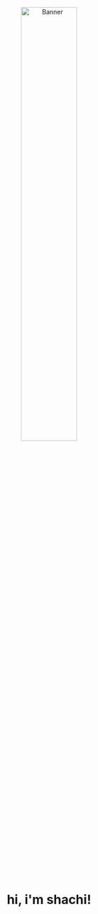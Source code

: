 <p align="center">
  <a href="https://yuna0x0.com">
    <img src="https://media.giphy.com/media/v1.Y2lkPTc5MGI3NjExYzl1enI3aWh1emdxcDZqeWpoeWxlN2dkYmw4N3F1YzZ4MTNpaHQzbyZlcD12MV9naWZzX3NlYXJjaCZjdD1n/liUhPmZdArpYc/giphy.gif" alt="Banner" width="50%">
  </a>
</p>



<h1 align="center">hi, i'm shachi!</h1>
<!--

<pre>
    🍒 Data science • Data analysis • Quant/fintech
    🌸 ML • python • c++ • html/css
    🍄 Music • Anime • Coffee • Code • Books
    🐰 cake  • pasta 🐤🐥
</pre>
